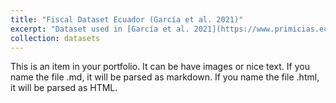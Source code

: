 ```yaml
---
title: "Fiscal Dataset Ecuador (García et al. 2021)"
excerpt: "Dataset used in [García et al. 2021](https://www.primicias.ec/noticias/firmas/surfeando-ola-inflacionaria-ecuador-precios/](https://enexfg.github.io/research/2021-08-01-paper-title-number-2)"
collection: datasets
---
```


This is an item in your portfolio. It can be have images or nice text. If you name the file .md, it will be parsed as markdown. If you name the file .html, it will be parsed as HTML. 
